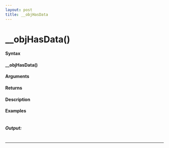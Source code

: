 ```yaml
---
layout: post
title: __objHasData
---
```


# __objHasData()


#### Syntax

#### __objHasData()

#### Arguments

#### Returns

#### Description

#### Examples

```

```

##### Output:

```

```

---